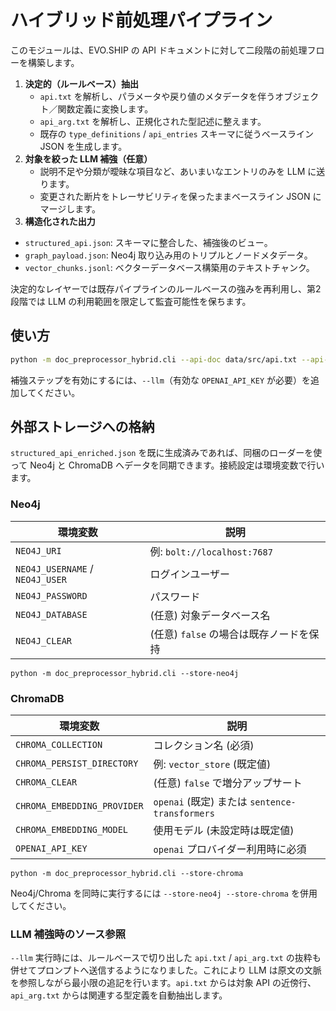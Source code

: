 # ハイブリッド前処理パイプライン

このモジュールは、EVO.SHIP の API ドキュメントに対して二段階の前処理フローを構築します。

1. **決定的（ルールベース）抽出**
   - `api.txt` を解析し、パラメータや戻り値のメタデータを伴うオブジェクト／関数定義に変換します。
   - `api_arg.txt` を解析し、正規化された型記述に整えます。
   - 既存の `type_definitions` / `api_entries` スキーマに従うベースライン JSON を生成します。
2. **対象を絞った LLM 補強（任意）**
   - 説明不足や分類が曖昧な項目など、あいまいなエントリのみを LLM に送ります。
   - 変更された断片をトレーサビリティを保ったままベースライン JSON にマージします。
3. **構造化された出力**
 - `structured_api.json`: スキーマに整合した、補強後のビュー。
 - `graph_payload.json`: Neo4j 取り込み用のトリプルとノードメタデータ。
 - `vector_chunks.jsonl`: ベクターデータベース構築用のテキストチャンク。

決定的なレイヤーでは既存パイプラインのルールベースの強みを再利用し、第2段階では LLM の利用範囲を限定して監査可能性を保ちます。

## 使い方

```bash
python -m doc_preprocessor_hybrid.cli --api-doc data/src/api.txt --api-arg data/src/api_arg.txt --output-dir doc_preprocessor_hybrid/out
```

補強ステップを有効にするには、`--llm`（有効な `OPENAI_API_KEY` が必要）を追加してください。
## 外部ストレージへの格納

`structured_api_enriched.json` を既に生成済みであれば、同梱のローダーを使って Neo4j と ChromaDB へデータを同期できます。接続設定は環境変数で行います。

### Neo4j

| 環境変数 | 説明 |
| --- | --- |
| `NEO4J_URI` | 例: `bolt://localhost:7687` |
| `NEO4J_USERNAME` / `NEO4J_USER` | ログインユーザー |
| `NEO4J_PASSWORD` | パスワード |
| `NEO4J_DATABASE` | (任意) 対象データベース名 |
| `NEO4J_CLEAR` | (任意) `false` の場合は既存ノードを保持 |

```
python -m doc_preprocessor_hybrid.cli --store-neo4j
```

### ChromaDB

| 環境変数 | 説明 |
| --- | --- |
| `CHROMA_COLLECTION` | コレクション名 (必須) |
| `CHROMA_PERSIST_DIRECTORY` | 例: `vector_store` (既定値) |
| `CHROMA_CLEAR` | (任意) `false` で増分アップサート |
| `CHROMA_EMBEDDING_PROVIDER` | `openai` (既定) または `sentence-transformers` |
| `CHROMA_EMBEDDING_MODEL` | 使用モデル (未設定時は既定値) |
| `OPENAI_API_KEY` | `openai` プロバイダー利用時に必須 |

```
python -m doc_preprocessor_hybrid.cli --store-chroma
```

Neo4j/Chroma を同時に実行するには `--store-neo4j --store-chroma` を併用してください。
### LLM 補強時のソース参照

`--llm` 実行時には、ルールベースで切り出した `api.txt` / `api_arg.txt` の抜粋も併せてプロンプトへ送信するようになりました。これにより LLM は原文の文脈を参照しながら最小限の追記を行います。`api.txt` からは対象 API の近傍行、`api_arg.txt` からは関連する型定義を自動抽出します。
